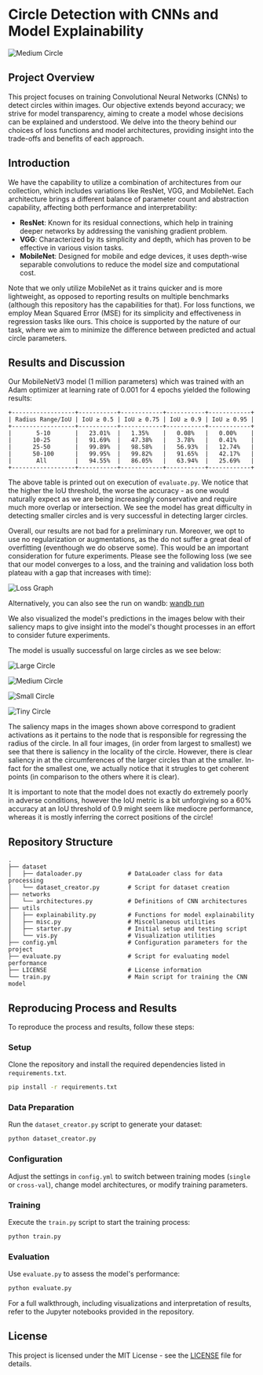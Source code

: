 # Circle Detection with CNNs and Model Explainability

![Medium Circle](figures/medium_circle.png)

## Project Overview

This project focuses on training Convolutional Neural Networks (CNNs) to detect circles within images. Our objective extends beyond accuracy; we strive for model transparency, aiming to create a model whose decisions can be explained and understood. We delve into the theory behind our choices of loss functions and model architectures, providing insight into the trade-offs and benefits of each approach.

## Introduction

We have the capability to utilize a combination of architectures from our collection, which includes variations like ResNet, VGG, and MobileNet. Each architecture brings a different balance of parameter count and abstraction capability, affecting both performance and interpretability:

- **ResNet**: Known for its residual connections, which help in training deeper networks by addressing the vanishing gradient problem.
- **VGG**: Characterized by its simplicity and depth, which has proven to be effective in various vision tasks.
- **MobileNet**: Designed for mobile and edge devices, it uses depth-wise separable convolutions to reduce the model size and computational cost.

Note that we only utilize MobileNet as it trains quicker and is more lightweight, as opposed to reporting results on multiple benchmarks (although this repository has the capabilities for that). For loss functions, we employ Mean Squared Error (MSE) for its simplicity and effectiveness in regression tasks like ours. This choice is supported by the nature of our task, where we aim to minimize the difference between predicted and actual circle parameters.

## Results and Discussion

Our MobileNetV3 model (1 million parameters) which was trained with an Adam optimizer at learning rate of 0.001 for 4 epochs yielded the following results:

```
+------------------+-----------+------------+-----------+------------+
| Radius Range/IoU | IoU ≥ 0.5 | IoU ≥ 0.75 | IoU ≥ 0.9 | IoU ≥ 0.95 |
+------------------+-----------+------------+-----------+------------+
|       5-10       |   23.01%  |   1.35%    |   0.08%   |   0.00%    |
|      10-25       |   91.69%  |   47.38%   |   3.78%   |   0.41%    |
|      25-50       |   99.89%  |   98.58%   |   56.93%  |   12.74%   |
|      50-100      |   99.95%  |   99.82%   |   91.65%  |   42.17%   |
|       All        |   94.55%  |   86.05%   |   63.94%  |   25.69%   |
+------------------+-----------+------------+-----------+------------+
```

The above table is printed out on execution of `evaluate.py`. We notice that the higher the IoU threshold, the worse the accuracy - as one would naturally expect as we are being increasingly conservative and require much more overlap or intersection. We see the model has great difficulty in detecting smaller circles and is very successful in detecting larger circles.

Overall, our results are not bad for a preliminary run. Moreover, we opt to use no regularization or augmentations, as the do not suffer a great deal of overfitting (eventhough we do observe some). This would be an important consideration for future experiments. Please see the following loss (we see that our model converges to a loss, and the training and validation loss both plateau with a gap that increases with time):

![Loss Graph](figures/loss.png)

Alternatively, you can also see the run on wandb: [wandb run](https://wandb.ai/sdhossain/CircleDetection/runs/ikiphy2b/workspace?workspace=user-sdhossain)

We also visualized the model's predictions in the images below with their saliency maps to give insight into the model's thought processes in an effort to consider future experiments.

The model is usually successful on large circles as we see below:

![Large Circle](figures/large_circle.png)

![Medium Circle](figures/medium_circle.png)

![Small Circle](figures/small_circle.png)

![Tiny Circle](figures/small_circle.png)

The saliency maps in the images shown above correspond to gradient activations as it pertains to the node that is responsible for regressing the radius of the circle. In all four images, (in order from largest to smallest) we see that there is saliency in the locality of the circle. However, there is clear saliency in at the circumferences of the larger circles than at the smaller. In-fact for the smallest one, we actually notice that it strugles to get coherent points (in comparison to the others where it is clear).

It is important to note that the model does not exactly do extremely poorly in adverse conditions, however the IoU metric is a bit unforgiving so a 60% accuracy at an IoU threshold of 0.9 might seem like mediocre performance, whereas it is mostly inferring the correct positions of the circle! 


## Repository Structure

```plaintext
.
├── dataset
│   ├── dataloader.py             # DataLoader class for data processing
│   └── dataset_creator.py        # Script for dataset creation
├── networks
│   └── architectures.py          # Definitions of CNN architectures
├── utils
│   ├── explainability.py         # Functions for model explainability
│   ├── misc.py                   # Miscellaneous utilities
│   ├── starter.py                # Initial setup and testing script
│   └── vis.py                    # Visualization utilities
├── config.yml                    # Configuration parameters for the project
├── evaluate.py                   # Script for evaluating model performance
├── LICENSE                       # License information
└── train.py                      # Main script for training the CNN model
```


## Reproducing Process and Results

To reproduce the process and results, follow these steps:

### Setup

Clone the repository and install the required dependencies listed in `requirements.txt`.

```bash
pip install -r requirements.txt
```

### Data Preparation

Run the `dataset_creator.py` script to generate your dataset:

```bash
python dataset_creator.py
```

### Configuration

Adjust the settings in `config.yml` to switch between training modes (`single` or `cross-val`), change model architectures, or modify training parameters.

### Training

Execute the `train.py` script to start the training process:

```bash
python train.py
```

### Evaluation

Use `evaluate.py` to assess the model's performance:

```bash
python evaluate.py
```

For a full walkthrough, including visualizations and interpretation of results, refer to the Jupyter notebooks provided in the repository.

## License

This project is licensed under the MIT License - see the [LICENSE](LICENSE) file for details.

